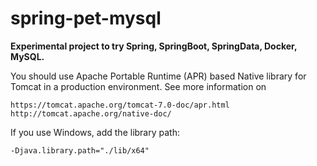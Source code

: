 # spring-pet-mysql
**Experimental project to try Spring, SpringBoot, SpringData, Docker, MySQL.**

You should use Apache Portable Runtime (APR) based Native library for Tomcat in a production environment.
See more information on
 
    https://tomcat.apache.org/tomcat-7.0-doc/apr.html
    http://tomcat.apache.org/native-doc/

If you use Windows, add the library path:

    -Djava.library.path="./lib/x64"
